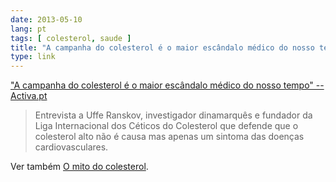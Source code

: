 ```yaml
---
date: 2013-05-10
lang: pt
tags: [ colesterol, saude ]
title: "A campanha do colesterol é o maior escândalo médico do nosso tempo"
type: link
---
```


["A campanha do colesterol é o maior escândalo médico do nosso tempo" -- Activa.pt](http://activa.sapo.pt/belezaesaude/saude/2013/05/03/a-campanha-do-colesterol-e-o-maior-escandalo-medico-do-nosso-tempo#ixzz2Smoz0E00)

> Entrevista a Uffe Ranskov, investigador dinamarquês e fundador da Liga
> Internacional dos Céticos do Colesterol que defende que o colesterol
> alto não é causa mas apenas um sintoma das doenças cardiovasculares.

Ver também [O mito do colesterol](http://activa.sapo.pt/belezaesaude/saude/2013/05/03/o-mito-do-colesterol).

